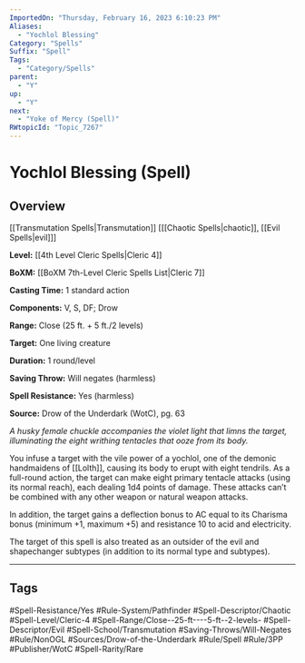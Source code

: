 ```yaml
---
ImportedOn: "Thursday, February 16, 2023 6:10:23 PM"
Aliases:
  - "Yochlol Blessing"
Category: "Spells"
Suffix: "Spell"
Tags:
  - "Category/Spells"
parent:
  - "Y"
up:
  - "Y"
next:
  - "Yoke of Mercy (Spell)"
RWtopicId: "Topic_7267"
---
```

# Yochlol Blessing (Spell)
## Overview
[[Transmutation Spells|Transmutation]] \[[[Chaotic Spells|chaotic]], [[Evil Spells|evil]]]

**Level:** [[4th Level Cleric Spells|Cleric 4]]

**BoXM:** [[BoXM 7th-Level Cleric Spells List|Cleric 7]]

**Casting Time:** 1 standard action

**Components:** V, S, DF; Drow

**Range:** Close (25 ft. + 5 ft./2 levels)

**Target:** One living creature

**Duration:** 1 round/level

**Saving Throw:** Will negates (harmless)

**Spell Resistance:** Yes (harmless)

**Source:** Drow of the Underdark (WotC)­, pg. 63

*A husky female chuckle accompanies the violet light that limns the target, illuminating the eight writhing tentacles that ooze from its body.*

You infuse a target with the vile power of a yochlol, one of the demonic handmaidens of [[Lolth]], causing its body to erupt with eight tendrils. As a full-round action, the target can make eight primary tentacle attacks (using its normal reach), each dealing 1d4 points of damage. These attacks can’t be combined with any other weapon or natural weapon attacks.

In addition, the target gains a deflection bonus to AC equal to its Charisma bonus (minimum +1, maximum +5) and resistance 10 to acid and electricity.

The target of this spell is also treated as an outsider of the evil and shapechanger subtypes (in addition to its normal type and subtypes).


---
## Tags
#Spell-Resistance/Yes #Rule-System/Pathfinder #Spell-Descriptor/Chaotic #Spell-Level/Cleric-4 #Spell-Range/Close--25-ft----5-ft--2-levels- #Spell-Descriptor/Evil #Spell-School/Transmutation #Saving-Throws/Will-Negates #Rule/NonOGL #Sources/Drow-of-the-Underdark #Rule/Spell #Rule/3PP #Publisher/WotC #Spell-Rarity/Rare

